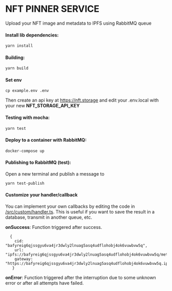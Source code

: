 # NFT PINNER SERVICE
Upload your NFT image and metadata to IPFS using RabbitMQ queue

#### Install lib dependencies:
```bash
yarn install
```

#### Building:
```bash
yarn build
```

#### Set env
```# Create your .env:
cp example.env .env
```
Then create an api key at https://nft.storage and edit your .env.local with your new **NFT_STORAGE_API_KEY**

#### Testing with mocha:
```bash
yarn test
```

#### Deploy to a container with RabbitMQ:
```bash
docker-compose up
```

#### Publishing to RabbitMQ (test):
Open a new terminal and publish a message to 
```bash
yarn test-publish
```

#### Customize your handler/callback

You can implement your own callbacks by editing the code in [/src/custom/handler.ts](https://github.com/anarkrypto/nft-pinner-service/blob/main/src/custom/handler.ts). This is useful if you want to save the result in a database, transmit in another queue, etc.

**onSuccess**: Function triggered after success. 
```
  {
    cid: "bafyreig6qjssgyu6va4jr3dwly2lnuag5asq4udflohobj4ok6vuwbvw5q",
    url: "ipfs://bafyreig6qjssgyu6va4jr3dwly2lnuag5asq4udflohobj4ok6vuwbvw5q/metadata.json",
    gateway: "https://bafyreig6qjssgyu6va4jr3dwly2lnuag5asq4udflohobj4ok6vuwbvw5q.ipfs.dweb.link/metadata.json"
   }
```

**onError**: Function triggered after the interruption due to some unknown error or after all attempts have failed.
 
